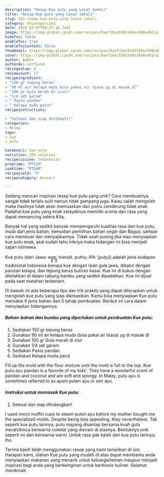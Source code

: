 ```yaml
---
description: "Resep Kue putu yang Lezat Sekali"
title: "Resep Kue putu yang Lezat Sekali"
slug: 581-resep-kue-putu-yang-lezat-sekali
category: Uncategorized
date: 2022-07-07T09:27:18.744Z
image: https://img-global.cpcdn.com/recipes/9aef1bec8365160a/680x482cq70/kue-putu-foto-resep-utama.jpg
hideToc: false
enableToc: true
enableTocContent: false
thumbnail: https://img-global.cpcdn.com/recipes/9aef1bec8365160a/680x482cq70/kue-putu-foto-resep-utama.jpg
cover: https://img-global.cpcdn.com/recipes/9aef1bec8365160a/680x482cq70/kue-putu-foto-resep-utama.jpg
author: Admin
authorAv: notfound
ratingvalue: 4
reviewcount: 17
recipeingredient:
- "150 gr tepung beras"
- "90 ml air kelapa muda bisa pakai air biasa yg di masak dl"
- "100 gr Gula merah di sisir"
- "1/4 sdt garam"
- " Pasta pandan"
- " Kelapa muda parut"
recipeinstructions:

- "Selesai dan siap dinikmati!"
categories:
- Resep
tags:
- kue
- putu

katakunci: kue putu 
nutrition: 204 calories
recipecuisine: Indonesian
preptime: "PT11M"
cooktime: "PT56M"
recipeyield: "3"
recipecategory: Dessert

---
```





Sedang mencari inspirasi resep kue putu yang unik? Cara membuatnya sangat tidak terlalu sulit namun tidak gampang juga. Kalau salah mengolah maka hasilnya tidak akan memuaskan dan justru cenderung tidak enak. Padahal kue putu yang enak selayaknya memiliki aroma dan rasa yang dapat memancing selera Kita.





Banyak hal yang sedikit banyak mempengaruhi kualitas rasa dari kue putu, mulai dari jenis bahan, kemudian pemilihan bahan segar dan Bagus, sampai cara membuat dan menyajikannya. Tidak usah pusing jika mau menyiapkan kue putu enak,      asal sudah tahu triknya maka hidangan ini bisa menjadi sajian istimewa.














Kue putu (dari Jawa: ꦥꦸꦛꦸ, translit. puthu; IPA: [puʈu]) adalah jenis kudapan tradisional Indonesia berupa kue dengan isian gula jawa, dibalut dengan parutan kelapa, dan tepung beras butiran kasar. Kue ini di kukus dengan diletakkan di dalam tabung bambu yang sedikit dipadatkan. Kue ini dijual pada saat matahari terbenam.






Di bawah ini ada beberapa tips dan trik praktis yang dapat diterapkan untuk mengolah kue putu yang siap dikreasikan. Kamu bisa menyiapkan Kue putu memakai 6 jenis bahan dan 0 tahap pembuatan. Berikut ini cara dalam menyiapkan hidangannya.

<!--inarticleads1-->

##### Bahan-bahan dan bumbu yang diperlukan untuk pembuatan Kue putu:

1. Sediakan 150 gr tepung beras
1. Gunakan 90 ml air kelapa muda (bisa pakai air biasa) yg di masak dl
1. Gunakan 100 gr Gula merah di sisir
1. Gunakan 1/4 sdt garam
1. Sediakan  Pasta pandan
1. Sediakan  Kelapa muda parut


Fill up the mold with the flour mixture until the mold is full to the top. Kue putu ayu pandan is a favorite of my kids&#39;. They have a wonderful scent of pandan and coconut and are soft and spongy. In Malay, putu ayu is sometimes referred to as apam puteri ayu or seri ayu. 

<!--inarticleads2-->

##### Instruksi untuk memasak Kue putu:


1. Selesai dan siap dihidangkan!

I used micro muffin cups to steam puteri ayu before my mother bought me the specialized molds. Despite being less appealing, they nevertheless. Tak seperti kue putu lainnya, putu mayang disantap bersama kuah gula merah/kinca berwarna cokelat yang disiram di atasnya. Bentuknya unik seperti mi dan berwarna warni. Untuk rasa gak kalah dari kue putu lainnya, lho. 

Terima kasih telah menggunakan resep yang kami tampilkan di sini. Harapan kami, olahan Kue putu yang mudah di atas dapat membantu anda menyiapkan makanan yang menarik untuk keluarga/teman maupun menjadi inspirasi bagi anda yang berkeinginan untuk berbisnis kuliner. Selamat menikmati
